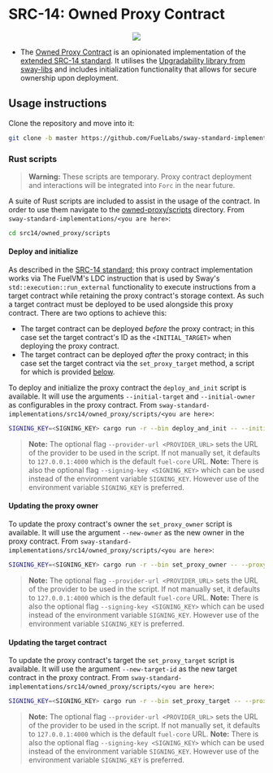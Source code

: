 # SRC-14: Owned Proxy Contract

<p align="center">
<a href="https://crates.io/crates/forc/0.63.3" alt="forc">
        <img src="https://img.shields.io/badge/forc-v0.63.3-orange" />
    </a>
</p>

- The [Owned Proxy Contract](./contract/src/main.sw) is an opinionated implementation of the [extended SRC-14 standard](https://docs.fuel.network/docs/sway-standards/src-14-simple-upgradeable-proxies/). It utilises the [Upgradability library from sway-libs](https://github.com/FuelLabs/sway-libs) and includes initialization functionality that allows for secure ownership upon deployment.

## Usage instructions

Clone the repository and move into it:

```bash
git clone -b master https://github.com/FuelLabs/sway-standard-implementations.git && cd sway-standard-implementations
```

### Rust scripts

> **Warning:** These scripts are temporary. Proxy contract deployment and interactions will be integrated into `Forc` in the near future.

A suite of Rust scripts are included to assist in the usage of the contract. In order to use them navigate to the [owned-proxy/scripts](./scripts/) directory. From `sway-standard-implementations/<you are here>`:

```bash
cd src14/owned_proxy/scripts
```

#### Deploy and initialize

As described in the [SRC-14 standard](https://docs.fuel.network/docs/sway-standards/src-14-simple-upgradeable-proxies/); this proxy contract implementation works via The FuelVM's LDC instruction that is used by Sway's `std::execution::run_external` functionality to execute instructions from a target contract while retaining the proxy contract's storage context. As such a target contract must be deployed to be used alongside this proxy contract. There are two options to achieve this:

- The target contract can be deployed _before_ the proxy contract; in this case set the target contract's ID as the `<INITIAL_TARGET>` when deploying the proxy contract.
- The target contract can be deployed _after_ the proxy contract; in this case set the target contract via the `set_proxy_target` method, a script for which is provided [below](#updating-the-target-contract).

To deploy and initialize the proxy contract the `deploy_and_init` script is available. It will use the arguments `--initial-target` and `--initial-owner` as configurables in the proxy contract. From `sway-standard-implementations/src14/owned_proxy/scripts/<you are here>`:

```bash
SIGNING_KEY=<SIGNING_KEY> cargo run -r --bin deploy_and_init -- --initial-target <INITIAL_TARGET> --initial-owner <INITIAL_OWNER> --provider-url <PROVIDER_URL>
```

> **Note:** The optional flag `--provider-url <PROVIDER_URL>` sets the URL of the provider to be used in the script. If not manually set, it defaults to `127.0.0.1:4000` which is the default `fuel-core` URL.
> **Note:** There is also the optional flag `--signing-key <SIGNING_KEY>` which can be used instead of the environment variable `SIGNING_KEY`. However use of the environment variable `SIGNING_KEY` is preferred.

#### Updating the proxy owner

To update the proxy contract's owner the `set_proxy_owner` script is available. It will use the argument `--new-owner` as the new owner in the proxy contract. From `sway-standard-implementations/src14/owned_proxy/scripts/<you are here>`:

```bash
SIGNING_KEY=<SIGNING_KEY> cargo run -r --bin set_proxy_owner -- --proxy-contract-id <PROXY_CONTRACT_ID> --new-owner <NEW_OWNER> --provider-url <PROVIDER_URL>
```

> **Note:** The optional flag `--provider-url <PROVIDER_URL>` sets the URL of the provider to be used in the script. If not manually set, it defaults to `127.0.0.1:4000` which is the default `fuel-core` URL.
> **Note:** There is also the optional flag `--signing-key <SIGNING_KEY>` which can be used instead of the environment variable `SIGNING_KEY`. However use of the environment variable `SIGNING_KEY` is preferred.

#### Updating the target contract

To update the proxy contract's target the `set_proxy_target` script is available. It will use the argument `--new-target-id` as the new target contract in the proxy contract. From `sway-standard-implementations/src14/owned_proxy/scripts/<you are here>`:

```bash
SIGNING_KEY=<SIGNING_KEY> cargo run -r --bin set_proxy_target -- --proxy-contract-id <PROXY_CONTRACT_ID> --new-target-id <NEW_TARGET_ID> --provider-url <PROVIDER_URL>
```

> **Note:** The optional flag `--provider-url <PROVIDER_URL>` sets the URL of the provider to be used in the script. If not manually set, it defaults to `127.0.0.1:4000` which is the default `fuel-core` URL.
> **Note:** There is also the optional flag `--signing-key <SIGNING_KEY>` which can be used instead of the environment variable `SIGNING_KEY`. However use of the environment variable `SIGNING_KEY` is preferred.
